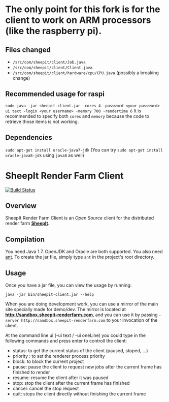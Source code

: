 # **The only point for this fork is for the client to work on ARM processors (like the raspberry pi).**
## Files changed
* `/src/com/sheepit/client/Job.java`
* `/src/com/sheepit/client/Client.java`
* `/src/com/sheepit/client/hardware/cpu/CPU.java` (possibly a breaking change)
## Recommended usage for raspi
`sudo java -jar sheepit-client.jar -cores 4 -password <your password> -ui text -login <your username> -memory 700 -rendertime 6`
It is recommended to specify both `cores` and `memory` because the code to retrieve those items is not working.
## Dependencies
`sudo apt-get install oracle-java7-jdk` (You can try `sudo apt-get install oracle-java8-jdk` using `java8` as well)

# SheepIt Render Farm Client

[![Build Status](https://secure.travis-ci.org/laurent-clouet/sheepit-client.svg)](http://travis-ci.org/laurent-clouet/sheepit-client)

## Overview

SheepIt Render Farm Client is an *Open Source* client for the distributed render farm [**SheepIt**](https://www.sheepit-renderfarm.com).

## Compilation

You need Java 1.7. OpenJDK and Oracle are both supported.
You also need [ant](http://ant.apache.org/).
To create the jar file, simply type `ant` in the project's root directory.

## Usage

Once you have a jar file, you can view the usage by running:

    java -jar bin/sheepit-client.jar --help

When you are doing development work, you can use a mirror of the main site specially made for demo/dev. The mirror is located at **http://sandbox.sheepit-renderfarm.com**, and you can use it by passing `-server http://sandbox.sheepit-renderfarm.com` to your invocation of the client.

At the command line ui (-ui text / -ui oneLine) you could type in the following commands and press enter to controll the client:

* status: to get the current status of the client (paused, stoped, ...)
* priority <n>: to set the renderer process priority
* block: to block the current project
* pause: pause the client to request new jobs after the current frame has finished to render
* resume: resume the client after it was paused
* stop: stop the client after the current frame has finished
* cancel: cancel the stop request
* quit: stops the client directly without finishing the current frame
